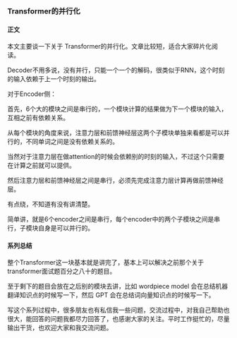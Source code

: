 ###  Transformer的并行化

#### 正文

本文主要谈一下关于 Transformer的并行化。文章比较短，适合大家碎片化阅读。

Decoder不用多说，没有并行，只能一个一个的解码，很类似于RNN，这个时刻的输入依赖于上一个时刻的输出。

对于Encoder侧：

首先，6个大的模块之间是串行的，一个模块计算的结果做为下一个模块的输入，互相之前有依赖关系。

从每个模块的角度来说，注意力层和前馈神经层这两个子模块单独来看都是可以并行的，不同单词之间是没有依赖关系的。

当然对于注意力层在做attention的时候会依赖别的时刻的输入，不过这个只需要在计算之前就可以提供。

然后注意力层和前馈神经层之间是串行，必须先完成注意力层计算再做前馈神经层。

有点绕，不知道有没有讲清楚。

简单讲，就是6个encoder之间是串行，每个encoder中的两个子模块之间是串行，子模块自身是可以并行的。



#### 系列总结

整个Transformer这一块基本就是讲完了，基本上可以解决之前那个关于transformer面试题百分之八十的题目。

至于剩下的题目会放在之后别的模块去讲，比如 wordpiece model 会在总结机器翻译知识点的时候写一下，然后 GPT 会在总结词向量知识点的时候写一下。

写这个系列过程中，很多朋友也有私信我一些问题，交流过程中，对我自己帮助也很大，能回答的问题我都尽力回答了，也感谢大家的关注。平时工作挺忙的，尽量输出干货，也欢迎大家和我交流问题。
